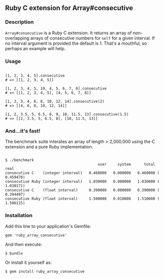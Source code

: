 ## Ruby C extension for Array#consecutive

### Description
   
`Array#consecutive` is a Ruby C extension. It returns an array of non-overlapping arrays of consecutive numbers for `self` for a given interval. If no interval argument is provided the default is 1. That's a mouthful, so perhaps an example will help.

### Usage

```

[1, 2, 3, 4, 5].consecutive
# => [[1, 2, 3, 4, 5]]

[1, 2, 3, 4, 5, 10, 4, 5, 6, 7, 8].consecutive
# => [[1, 2, 3, 4, 5], [4, 5, 6, 7, 8]]

[1, 2, 3, 4, 6, 8, 10, 12, 14].consecutive(2)
# => [[4, 6, 8, 10, 12, 14]]

[1, 2, 3.5, 5, 6.5, 8, 9, 10, 11.5, 13].consecutive(1.5)
# => [[2, 3.5, 5, 6.5, 8], [10, 11.5, 13]]

```

### And...it's fast!

The benchmark suite interates an array of length > 2,000,000 using the C extension and a pure Ruby implementation.

```

$ ./benchmark
                                          user     system      total        real
consecutive C    (integer interval)   0.460000   0.000000   0.460000 (  0.459470)
consecutive Ruby (integer interval)   1.030000   0.000000   1.030000 (  1.030171)
consecutive C    (float interval)     0.390000   0.000000   0.390000 (  0.394497)
consecutive Ruby (float interval)     1.500000   0.010000   1.510000 (  1.506115)   

```
   
### Installation

Add this line to your application's Gemfile:

    gem 'ruby_array_consecutive'

And then execute:

    $ bundle

Or install it yourself as:

    $ gem install ruby_array_consecutive
